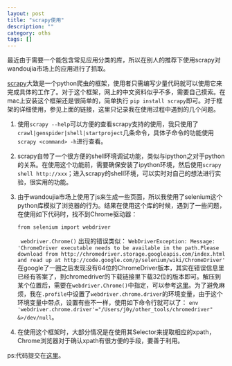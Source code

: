 ```yaml
---
layout: post 
title: "scrapy使用"
description: ""
category: oths
tags: []
---
```


最近由于需要一个能包含常见应用分类的库，所以在别人的推荐下使用scrapy对wandoujia市场上的应用进行了抓取。

[scrapy](http://scrapy-chs.readthedocs.org/zh_CN/latest/intro/tutorial.html)大致是一个python爬虫的框架，使用者只需编写少量代码就可以使用它来完成具体的工作了。对于这个框架，网上的中文资料似乎不多，需要自己摸索。在mac上安装这个框架还是很简单的，简单执行
`pip install scrapy`即可。对于框架的详细使用，参见上面的链接，这里只记录我在使用过程中遇到的几个问题。

1. 使用`scrapy --help`可以方便的查看scrapy支持的使用，我只使用了`crawl|genspider|shell|startproject`几条命令，具体子命令的功能使用`scrapy <command> -h`进行查看。
2. scrapy自带了一个很方便的shell环境调试功能，类似与ipython之对于python的关系。在使用这个功能前，需要确保安装了ipython环境，然后使用`scrapy shell http://xxx`；进入scrapy的shell环境，可以实时对自己的想法进行实验，很实用的功能。
3. 由于wandoujia市场上使用了js来生成一些页面，所以我使用了selenium这个python库模拟了浏览器的行为。结果在使用这个库的时候，遇到了一些问题，在使用如下代码时，找不到Chrome驱动器：

	`from selenium import webdriver`
	
	` webdriver.Chrome()`
出现的错误类似：
`WebDriverException: Message: 'ChromeDriver executable needs to be available in the path.Please download from http://chromedriver.storage.googleapis.com/index.html                and read up at http://code.google.com/p/selenium/wiki/ChromeDriver'`
在google了一圈之后发现没有64位的ChromeDriver版本，其实在错误信息里已经有答案了，到chromedriver的下载链接里下载32位的版本即可。解压到某个位置后，需要在`webdriver.Chrome()`中指定，可以参考[这里](http://stackoverflow.com/questions/8255929/running-webdriver-chrome-with-selenium)。为了避免麻烦，我在`.profile`中设置了`webdriver.chrome.driver`的环境变量，由于这个环境变量中带点，设置有些不一样，使用如下命令行就可以了：
`env 'webdriver.chrome.driver'="/Users/j0y/other_tools/chromedriver" &>/dev/null`。
4. 在使用这个框架时，大部分情况是在使用其Selector来提取相应的xpath，Chrome浏览器对于确认xpath有很方便的手段，要善于利用。

ps:代码提交在[这里](https://github.com/jiych/wdj_spider)。